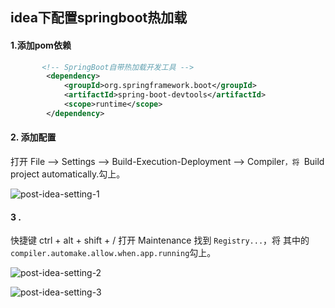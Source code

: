 ## idea下配置springboot热加载

#### 1.添加pom依赖

```xml
       <!-- SpringBoot自带热加载开发工具 -->
        <dependency>
            <groupId>org.springframework.boot</groupId>
            <artifactId>spring-boot-devtools</artifactId>
            <scope>runtime</scope>
        </dependency>
```

#### 2. 添加配置

打开 File --> Settings --> Build-Execution-Deployment --> Compiler`，将 `Build project automatically.勾上。

![post-idea-setting-1](../img/post-idea-setting-1.png)

#### 3 . 

快捷键 ctrl + alt + shift + / 打开 Maintenance 找到 `Registry...`，将 其中的 `compiler.automake.allow.when.app.running`勾上。

![post-idea-setting-2](../img/post-idea-setting-2.png)



![post-idea-setting-3](../img/post-idea-setting-3.png)

